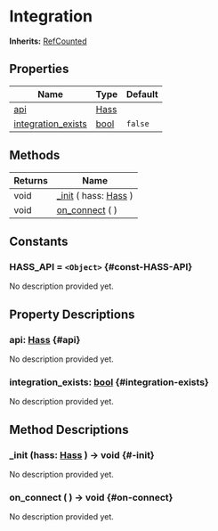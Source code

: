 # Integration
**Inherits:** [RefCounted](https://docs.godotengine.org/de/4.x/classes/class_refcounted.html)
    


## Properties

| Name                                      | Type                                                                | Default |
| ----------------------------------------- | ------------------------------------------------------------------- | ------- |
| [api](#api)                               | [Hass](/reference/lib--home_apis--hass_ws--hass.html)               |         |
| [integration_exists](#integration-exists) | [bool](https://docs.godotengine.org/de/4.x/classes/class_bool.html) | `false` |

## Methods

| Returns | Name                                                                            |
| ------- | ------------------------------------------------------------------------------- |
| void    | [_init](#-init) ( hass: [Hass](/reference/lib--home_apis--hass_ws--hass.html) ) |
| void    | [on_connect](#on-connect) (  )                                                  |



## Constants


### HASS_API = `<Object>` {#const-HASS-API}

No description provided yet.
                

## Property Descriptions

### api: [Hass](/reference/lib--home_apis--hass_ws--hass.html) {#api}

No description provided yet.

### integration_exists: [bool](https://docs.godotengine.org/de/4.x/classes/class_bool.html) {#integration-exists}

No description provided yet.

## Method Descriptions

### _init (hass: [Hass](/reference/lib--home_apis--hass_ws--hass.html)  ) -> void {#-init}

No description provided yet.

### on_connect ( ) -> void {#on-connect}

No description provided yet.
